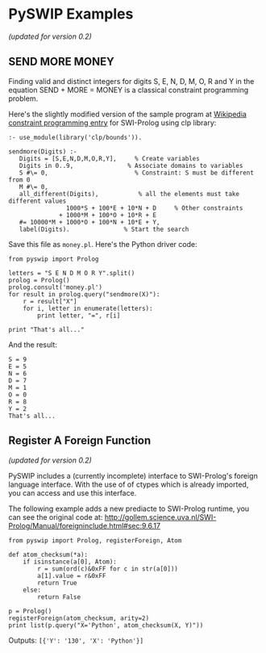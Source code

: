 # PySWIP Examples #

_(updated for version 0.2)_

## SEND MORE MONEY ##

Finding valid and distinct integers for digits S, E, N, D, M, O, R and Y in the equation SEND + MORE = MONEY is a classical constraint programming problem.

Here's the slightly modified version of the sample program at [Wikipedia constraint programming entry](http://en.wikipedia.org/wiki/Constraint_programming) for SWI-Prolog using clp library:
```
:- use_module(library('clp/bounds')).

sendmore(Digits) :-
   Digits = [S,E,N,D,M,O,R,Y],     % Create variables
   Digits in 0..9,               % Associate domains to variables
   S #\= 0,                        % Constraint: S must be different from 0
   M #\= 0,
   all_different(Digits),           % all the elements must take different values
                1000*S + 100*E + 10*N + D     % Other constraints
              + 1000*M + 100*O + 10*R + E
   #= 10000*M + 1000*O + 100*N + 10*E + Y,
   label(Digits).               % Start the search
```

Save this file as `money.pl`. Here's the Python driver code:
```
from pyswip import Prolog

letters = "S E N D M O R Y".split()
prolog = Prolog()
prolog.consult('money.pl')
for result in prolog.query("sendmore(X)"):
    r = result["X"]
    for i, letter in enumerate(letters):
        print letter, "=", r[i]

print "That's all..."
```

And the result:
```
S = 9
E = 5
N = 6
D = 7
M = 1
O = 0
R = 8
Y = 2
That's all...
```

## Register A Foreign Function ##

_(updated for version 0.2)_

PySWIP includes a (currently incomplete) interface to SWI-Prolog's foreign language interface. With the use of of ctypes which is already imported, you can access and use this interface.

The following example adds a new prediacte to SWI-Prolog runtime, you can see the original code at: http://gollem.science.uva.nl/SWI-Prolog/Manual/foreigninclude.html#sec:9.6.17
```
from pyswip import Prolog, registerForeign, Atom

def atom_checksum(*a):
    if isinstance(a[0], Atom):
        r = sum(ord(c)&0xFF for c in str(a[0]))
        a[1].value = r&0xFF
        return True
    else:
        return False

p = Prolog()
registerForeign(atom_checksum, arity=2)
print list(p.query("X='Python', atom_checksum(X, Y)"))
```
Outputs: `[{'Y': '130', 'X': 'Python'}]`